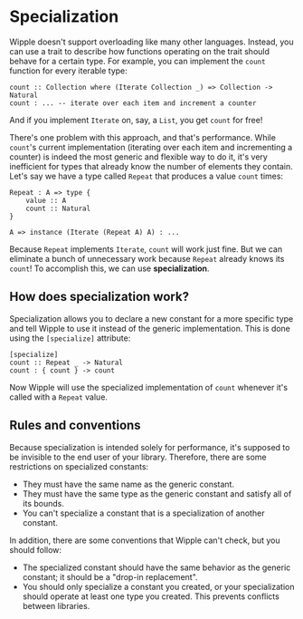 # Specialization

Wipple doesn't support overloading like many other languages. Instead, you can use a trait to describe how functions operating on the trait should behave for a certain type. For example, you can implement the `count` function for every iterable type:

```wipple
count :: Collection where (Iterate Collection _) => Collection -> Natural
count : ... -- iterate over each item and increment a counter
```

And if you implement `Iterate` on, say, a `List`, you get `count` for free!

There's one problem with this approach, and that's performance. While `count`'s current implementation (iterating over each item and incrementing a counter) is indeed the most generic and flexible way to do it, it's very inefficient for types that already know the number of elements they contain. Let's say we have a type called `Repeat` that produces a value `count` times:

```wipple
Repeat : A => type {
    value :: A
    count :: Natural
}

A => instance (Iterate (Repeat A) A) : ...
```

Because `Repeat` implements `Iterate`, `count` will work just fine. But we can eliminate a bunch of unnecessary work because `Repeat` already knows its `count`! To accomplish this, we can use **specialization**.

## How does specialization work?

Specialization allows you to declare a new constant for a more specific type and tell Wipple to use it instead of the generic implementation. This is done using the `[specialize]` attribute:

```wipple
[specialize]
count :: Repeat _ -> Natural
count : { count } -> count
```

Now Wipple will use the specialized implementation of `count` whenever it's called with a `Repeat` value.

## Rules and conventions

Because specialization is intended solely for performance, it's supposed to be invisible to the end user of your library. Therefore, there are some restrictions on specialized constants:

-   They must have the same name as the generic constant.
-   They must have the same type as the generic constant and satisfy all of its bounds.
-   You can't specialize a constant that is a specialization of another constant.

In addition, there are some conventions that Wipple can't check, but you should follow:

-   The specialized constant should have the same behavior as the generic constant; it should be a "drop-in replacement".
-   You should only specialize a constant you created, or your specialization should operate at least one type you created. This prevents conflicts between libraries.
